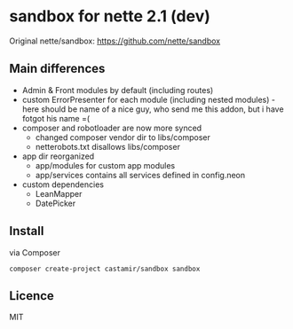 sandbox for nette 2.1 (dev)
=======
Original nette/sandbox: https://github.com/nette/sandbox

Main differences
----
- Admin & Front modules by default (including routes)
- custom ErrorPresenter for each module (including nested modules) - here should be name of a nice guy, who send me this addon, but i have fotgot his name =(
- composer and robotloader are now more synced
  - changed composer vendor dir to libs/composer
  - netterobots.txt disallows libs/composer
- app dir reorganized
  - app/modules for custom app modules
  - app/services contains all services defined in config.neon
- custom dependencies
  - LeanMapper
  - DatePicker

Install
----
via Composer

    composer create-project castamir/sandbox sandbox

Licence
----
MIT
